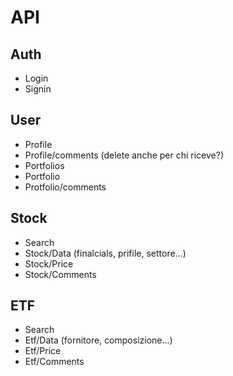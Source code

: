 # API

## Auth

- Login
- Signin

## User

- Profile
- Profile/comments (delete anche per chi riceve?)
- Portfolios
- Portfolio
- Protfolio/comments

## Stock

- Search
- Stock/Data (finalcials, prifile, settore...)
- Stock/Price
- Stock/Comments

## ETF

- Search
- Etf/Data (fornitore, composizione...)
- Etf/Price
- Etf/Comments
